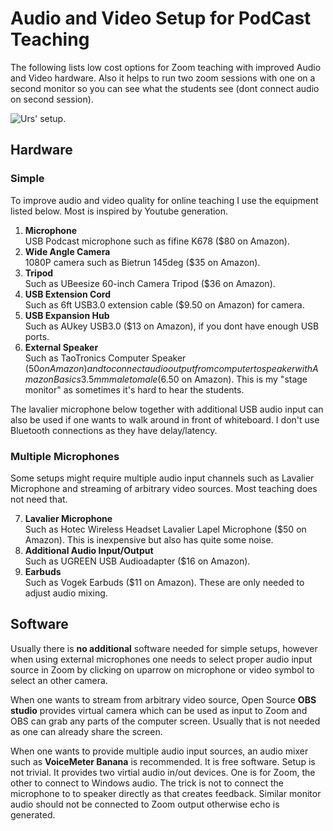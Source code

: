 # Audio and Video Setup for PodCast Teaching
The following lists low cost options for Zoom teaching with improved Audio and Video hardware. Also it helps to run two zoom sessions with one on a second monitor so you can see what the students see (dont connect audio on second session). 

![Urs' setup](https://github.com/uutzinger/TeachingPodCast/blob/master/Setup.jpg).

## Hardware

### Simple
To improve audio and video quality for online teaching I use the equipment listed below.
Most is inspired by Youtube generation.

1) **Microphone**  
USB Podcast microphone such as fifine K678 ($80 on Amazon).  
2) **Wide Angle Camera**  
1080P camera such as Bietrun 145deg ($35 on Amazon).  
3) **Tripod**  
Such as UBeesize 60-inch Camera Tripod ($36 on Amazon).  
4) **USB Extension Cord**  
Such as 6ft USB3.0 extension cable ($9.50 on Amazon) for camera.  
5) **USB Expansion Hub**   
Such as AUkey USB3.0 ($13 on Amazon), if you dont have enough USB ports.  
6) **External Speaker**  
Such as TaoTronics Computer Speaker ($50 on Amazon)  
and to connect audio output from computer to speaker with Amazon Basics 3.5mm male to male ($6.50 on Amazon). This is my "stage monitor" as sometimes it's hard to hear the students.

The lavalier microphone below together with additional USB audio input can also be used if one wants to walk around in front of whiteboard.
I don't use Bluetooth connections as they have delay/latency.

### Multiple Microphones
Some setups might require multiple audio input channels such as Lavalier Microphone and streaming of arbitrary video sources. Most teaching does not need that.  

7) **Lavalier Microphone**  
Such as Hotec Wireless Headset Lavalier Lapel Microphone ($50 on Amazon). This is inexpensive but also has quite some noise.  
8) **Additional Audio Input/Output**  
Such as UGREEN USB Audioadapter ($16 on Amazon).  
9) **Earbuds**  
Such as Vogek Earbuds ($11 on Amazon). These are only needed to adjust audio mixing.  

## Software
Usually there is **no additional** software needed for simple setups, however when using external microphones one needs to select proper audio input source in Zoom by clicking on uparrow on microphone or video symbol to select an other camera.  

When one wants to stream from arbitrary video source, Open Source **OBS studio** provides virtual camera which can be used as input to Zoom and OBS can grab any parts of the computer screen. Usually that is not needed as one can already share the screen.

When one wants to provide multiple audio input sources, an audio mixer such as **VoiceMeter Banana** is recommended. It is free software. Setup is not trivial. It provides two virtial audio in/out devices. One is for Zoom, the other to connect to Windows audio. The trick is not to connect the microphone to to speaker directly as that creates feedback. Similar monitor audio should not be connected to Zoom output otherwise echo is generated.
